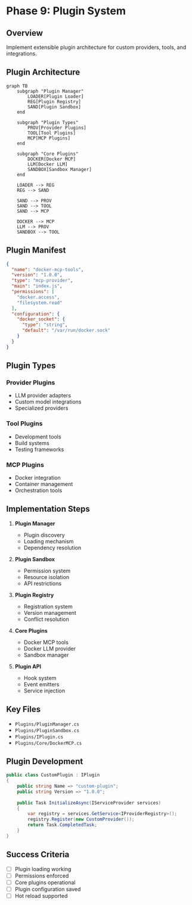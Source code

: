 # Phase 9: Plugin System

## Overview
Implement extensible plugin architecture for custom providers, tools, and integrations.

## Plugin Architecture
```mermaid
graph TB
    subgraph "Plugin Manager"
        LOADER[Plugin Loader]
        REG[Plugin Registry]
        SAND[Plugin Sandbox]
    end
    
    subgraph "Plugin Types"
        PROV[Provider Plugins]
        TOOL[Tool Plugins]
        MCP[MCP Plugins]
    end
    
    subgraph "Core Plugins"
        DOCKER[Docker MCP]
        LLM[Docker LLM]
        SANDBOX[Sandbox Manager]
    end
    
    LOADER --> REG
    REG --> SAND
    
    SAND --> PROV
    SAND --> TOOL
    SAND --> MCP
    
    DOCKER --> MCP
    LLM --> PROV
    SANDBOX --> TOOL
```

## Plugin Manifest
```json
{
  "name": "docker-mcp-tools",
  "version": "1.0.0",
  "type": "mcp-provider",
  "main": "index.js",
  "permissions": [
    "docker.access",
    "filesystem.read"
  ],
  "configuration": {
    "docker_socket": {
      "type": "string",
      "default": "/var/run/docker.sock"
    }
  }
}
```

## Plugin Types

### Provider Plugins
- LLM provider adapters
- Custom model integrations
- Specialized providers

### Tool Plugins
- Development tools
- Build systems
- Testing frameworks

### MCP Plugins
- Docker integration
- Container management
- Orchestration tools

## Implementation Steps

1. **Plugin Manager**
   - Plugin discovery
   - Loading mechanism
   - Dependency resolution

2. **Plugin Sandbox**
   - Permission system
   - Resource isolation
   - API restrictions

3. **Plugin Registry**
   - Registration system
   - Version management
   - Conflict resolution

4. **Core Plugins**
   - Docker MCP tools
   - Docker LLM provider
   - Sandbox manager

5. **Plugin API**
   - Hook system
   - Event emitters
   - Service injection

## Key Files
- `Plugins/PluginManager.cs`
- `Plugins/PluginSandbox.cs`
- `Plugins/IPlugin.cs`
- `Plugins/Core/DockerMCP.cs`

## Plugin Development
```csharp
public class CustomPlugin : IPlugin
{
    public string Name => "custom-plugin";
    public string Version => "1.0.0";
    
    public Task InitializeAsync(IServiceProvider services)
    {
        var registry = services.GetService<IProviderRegistry>();
        registry.Register(new CustomProvider());
        return Task.CompletedTask;
    }
}
```

## Success Criteria
- [ ] Plugin loading working
- [ ] Permissions enforced
- [ ] Core plugins operational
- [ ] Plugin configuration saved
- [ ] Hot reload supported